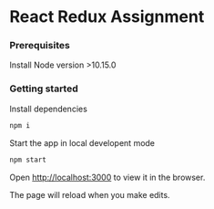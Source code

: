 # React Redux Assignment

### Prerequisites

Install Node version >10.15.0

### Getting started

Install dependencies

```zsh
npm i
```

Start the app in local developent mode

```zsh
npm start
```

Open [http://localhost:3000](http://localhost:3000) to view it in the browser.

The page will reload when you make edits.<br>
